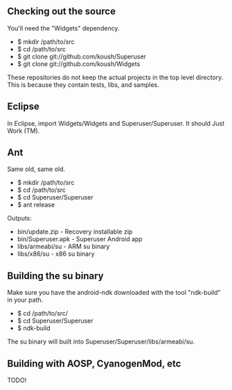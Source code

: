 ## Checking out the source

You'll need the "Widgets" dependency.

* $ mkdir /path/to/src
* $ cd /path/to/src
* $ git clone git://github.com/koush/Superuser
* $ git clone git://github.com/koush/Widgets

These repositories do not keep the actual projects in the top level directory.
This is because they contain tests, libs, and samples.

## Eclipse

In Eclipse, import Widgets/Widgets and Superuser/Superuser. It should Just Work (TM).

## Ant

Same old, same old.

* $ mkdir /path/to/src
* $ cd /path/to/src
* $ cd Superuser/Superuser
* $ ant release

Outputs:
* bin/update.zip - Recovery installable zip
* bin/Superuser.apk - Superuser Android app
* libs/armeabi/su - ARM su binary
* libs/x86/su - x86 su binary

## Building the su binary

Make sure you have the android-ndk downloaded with the tool "ndk-build" in your path.

* $ cd /path/to/src/
* $ cd Superuser/Superuser
* $ ndk-build

The su binary will built into Superuser/Superuser/libs/armeabi/su.



## Building with AOSP, CyanogenMod, etc

TODO!
